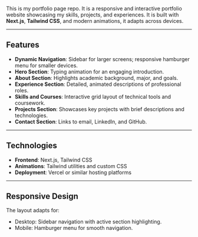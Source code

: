 This is my portfolio page repo. It is a responsive and interactive portfolio website showcasing my skills, projects, and experiences. It is built with **Next.js**, **Tailwind CSS**, and modern animations, it adapts across devices.

---

## Features
- **Dynamic Navigation**: Sidebar for larger screens; responsive hamburger menu for smaller devices.
- **Hero Section**: Typing animation for an engaging introduction.
- **About Section**: Highlights academic background, major, and goals.
- **Experience Section**: Detailed, animated descriptions of professional roles.
- **Skills and Courses**: Interactive grid layout of technical tools and coursework.
- **Projects Section**: Showcases key projects with brief descriptions and technologies.
- **Contact Section**: Links to email, LinkedIn, and GitHub.

---

## Technologies
- **Frontend**: Next.js, Tailwind CSS
- **Animations**: Tailwind utilities and custom CSS
- **Deployment**: Vercel or similar hosting platforms

---

## Responsive Design
The layout adapts for:

- Desktop: Sidebar navigation with active section highlighting.
- Mobile: Hamburger menu for smooth navigation.
